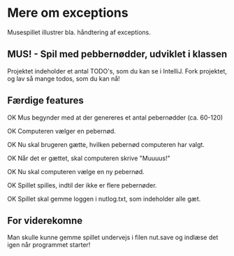 # Mere om exceptions

Musespillet illustrer bla. håndtering af exceptions. 

## MUS! - Spil med pebbernødder, udviklet i klassen

Projektet indeholder et antal TODO's, som du kan se i IntelliJ. Fork projektet, og lav så mange todos, som du kan nå!

## Færdige features
OK Mus begynder med at der genereres et antal pebernødder (ca. 60-120)

OK Computeren vælger en pebernød.

OK Nu skal brugeren gætte, hvilken pebernød computeren har valgt. 

OK Når det er gættet, skal computeren skrive "Muuuus!"

OK Nu skal computeren vælge en ny pebernød.

OK Spillet spilles, indtil der ikke er flere pebernøder.

OK Spillet skal gemme loggen i nutlog.txt, som indeholder alle gæt. 

## For viderekomne

Man skulle kunne gemme spillet undervejs i filen nut.save og indlæse det igen når programmet starter! 

